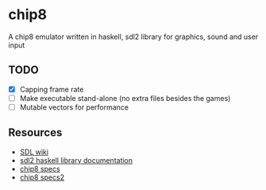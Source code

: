 # chip8

A chip8 emulator written in haskell, sdl2 library for graphics, sound and user input

## TODO
 - [x] Capping frame rate
 - [ ] Make executable stand-alone (no extra files besides the games)
 - [ ] Mutable vectors for performance

## Resources
 - [SDL wiki](https://wiki.libsdl.org/)
 - [sdl2 haskell library documentation](https://hackage.haskell.org/package/sdl2-2.5.0.0)
 - [chip8 specs](http://devernay.free.fr/hacks/chip8/C8TECH10.HTM)
 - [chip8 specs2](http://chip8.sourceforge.net/chip8-1.1.pdf)

